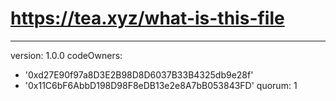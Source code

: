 # https://tea.xyz/what-is-this-file
---
version: 1.0.0
codeOwners:
  - '0xd27E90f97a8D3E2B98D8D6037B33B4325db9e28f'
  - '0x11C6bF6AbbD198D98F8eDB13e2e8A7bB053843FD'
quorum: 1
